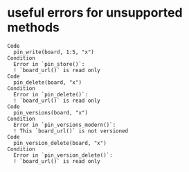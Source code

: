 # useful errors for unsupported methods

    Code
      pin_write(board, 1:5, "x")
    Condition
      Error in `pin_store()`:
      ! `board_url()` is read only
    Code
      pin_delete(board, "x")
    Condition
      Error in `pin_delete()`:
      ! `board_url()` is read only
    Code
      pin_versions(board, "x")
    Condition
      Error in `pin_versions_modern()`:
      ! This `board_url()` is not versioned
    Code
      pin_version_delete(board, "x")
    Condition
      Error in `pin_version_delete()`:
      ! `board_url()` is read only


